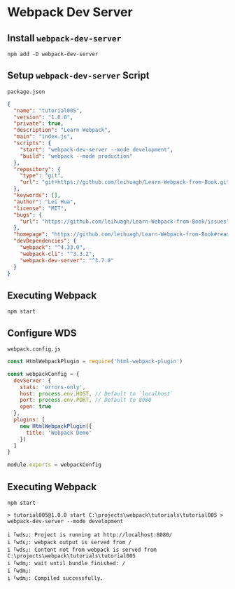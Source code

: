 # Webpack Dev Server

## Install `webpack-dev-server`

```shell
npm add -D webpack-dev-server
```

## Setup `webpack-dev-server` Script

`package.json`

```json
{
  "name": "tutorial005",
  "version": "1.0.0",
  "private": true,
  "description": "Learn Webpack",
  "main": "index.js",
  "scripts": {
    "start": "webpack-dev-server --mode development",
    "build": "webpack --mode production"
  },
  "repository": {
    "type": "git",
    "url": "git+https://github.com/leihuagh/Learn-Webpack-from-Book.git"
  },
  "keywords": [],
  "author": "Lei Hua",
  "license": "MIT",
  "bugs": {
    "url": "https://github.com/leihuagh/Learn-Webpack-from-Book/issues"
  },
  "homepage": "https://github.com/leihuagh/Learn-Webpack-from-Book#readme",
  "devDependencies": {
    "webpack": "^4.33.0",
    "webpack-cli": "^3.3.2",
    "webpack-dev-server": "^3.7.0"
  }
}
```

## Executing Webpack

```shell
npm start
```

## Configure WDS

`webpack.config.js`

```javascript
const HtmlWebpackPlugin = require('html-webpack-plugin')

const webpackConfig = {
  devServer: {
    stats: 'errors-only',
    host: process.env.HOST, // Default to `localhost`
    port: process.env.PORT, // Default to 8080
    open: true
  },
  plugins: [
    new HtmlWebpackPlugin({
      title: 'Webpack Demo'
    })
  ]
}

module.exports = webpackConfig
```

## Executing Webpack

```shell
npm start

> tutorial005@1.0.0 start C:\projects\webpack\tutorials\tutorial005 > webpack-dev-server --mode development

i ｢wds｣: Project is running at http://localhost:8080/
i ｢wds｣: webpack output is served from /
i ｢wds｣: Content not from webpack is served from C:\projects\webpack\tutorials\tutorial005
i ｢wdm｣: wait until bundle finished: /
i ｢wdm｣:
i ｢wdm｣: Compiled successfully.
```
